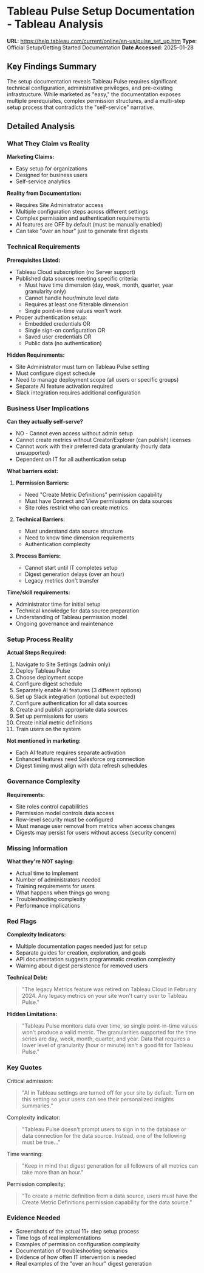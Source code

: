 # Tableau Pulse Setup Documentation - Tableau Analysis
**URL**: https://help.tableau.com/current/online/en-us/pulse_set_up.htm
**Type**: Official Setup/Getting Started Documentation
**Date Accessed**: 2025-01-28

## Key Findings Summary
The setup documentation reveals Tableau Pulse requires significant technical configuration, administrative privileges, and pre-existing infrastructure. While marketed as "easy," the documentation exposes multiple prerequisites, complex permission structures, and a multi-step setup process that contradicts the "self-service" narrative.

## Detailed Analysis

### What They Claim vs Reality

**Marketing Claims:**
- Easy setup for organizations
- Designed for business users
- Self-service analytics

**Reality from Documentation:**
- Requires Site Administrator access
- Multiple configuration steps across different settings
- Complex permission and authentication requirements
- AI features are OFF by default (must be manually enabled)
- Can take "over an hour" just to generate first digests

### Technical Requirements

**Prerequisites Listed:**
- Tableau Cloud subscription (no Server support)
- Published data sources meeting specific criteria:
  - Must have time dimension (day, week, month, quarter, year granularity only)
  - Cannot handle hour/minute level data
  - Requires at least one filterable dimension
  - Single point-in-time values won't work
- Proper authentication setup:
  - Embedded credentials OR
  - Single sign-on configuration OR
  - Saved user credentials OR
  - Public data (no authentication)

**Hidden Requirements:**
- Site Administrator must turn on Tableau Pulse setting
- Must configure digest schedule
- Need to manage deployment scope (all users or specific groups)
- Separate AI feature activation required
- Slack integration requires additional configuration

### Business User Implications

**Can they actually self-serve?**
- NO - Cannot even access without admin setup
- Cannot create metrics without Creator/Explorer (can publish) licenses
- Cannot work with their preferred data granularity (hourly data unsupported)
- Dependent on IT for all authentication setup

**What barriers exist:**
1. **Permission Barriers:**
   - Need "Create Metric Definitions" permission capability
   - Must have Connect and View permissions on data sources
   - Site roles restrict who can create metrics

2. **Technical Barriers:**
   - Must understand data source structure
   - Need to know time dimension requirements
   - Authentication complexity

3. **Process Barriers:**
   - Cannot start until IT completes setup
   - Digest generation delays (over an hour)
   - Legacy metrics don't transfer

**Time/skill requirements:**
- Administrator time for initial setup
- Technical knowledge for data source preparation
- Understanding of Tableau permission model
- Ongoing governance and maintenance

### Setup Process Reality

**Actual Steps Required:**
1. Navigate to Site Settings (admin only)
2. Deploy Tableau Pulse
3. Choose deployment scope
4. Configure digest schedule
5. Separately enable AI features (3 different options)
6. Set up Slack integration (optional but expected)
7. Configure authentication for all data sources
8. Create and publish appropriate data sources
9. Set up permissions for users
10. Create initial metric definitions
11. Train users on the system

**Not mentioned in marketing:**
- Each AI feature requires separate activation
- Enhanced features need Salesforce org connection
- Digest timing must align with data refresh schedules

### Governance Complexity

**Requirements:**
- Site roles control capabilities
- Permission model controls data access
- Row-level security must be configured
- Must manage user removal from metrics when access changes
- Digests may persist for users without access (security concern)

### Missing Information

**What they're NOT saying:**
- Actual time to implement
- Number of administrators needed
- Training requirements for users
- What happens when things go wrong
- Troubleshooting complexity
- Performance implications

### Red Flags

**Complexity Indicators:**
- Multiple documentation pages needed just for setup
- Separate guides for creation, exploration, and goals
- API documentation suggests programmatic creation complexity
- Warning about digest persistence for removed users

**Technical Debt:**
> "The legacy Metrics feature was retired on Tableau Cloud in February 2024. Any legacy metrics on your site won't carry over to Tableau Pulse."

**Hidden Limitations:**
> "Tableau Pulse monitors data over time, so single point-in-time values won't produce a valid metric. The granularities supported for the time series are day, week, month, quarter, and year. Data that requires a lower level of granularity (hour or minute) isn't a good fit for Tableau Pulse."

### Key Quotes

Critical admission:
> "AI in Tableau settings are turned off for your site by default. Turn on this setting so your users can see their personalized insights summaries."

Complexity indicator:
> "Tableau Pulse doesn't prompt users to sign in to the database or data connection for the data source. Instead, one of the following must be true..."

Time warning:
> "Keep in mind that digest generation for all followers of all metrics can take more than an hour."

Permission complexity:
> "To create a metric definition from a data source, users must have the Create Metric Definitions permission capability for the data source."

### Evidence Needed
- Screenshots of the actual 11+ step setup process
- Time logs of real implementations
- Examples of permission configuration complexity
- Documentation of troubleshooting scenarios
- Evidence of how often IT intervention is needed
- Real examples of the "over an hour" digest generation
